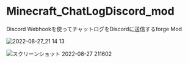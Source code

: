 # Minecraft_ChatLogDiscord_mod
Discord Webhookを使ってチャットログをDiscordに送信するforge Mod

![2022-08-27_21 14 13](https://user-images.githubusercontent.com/77374813/187030047-8f0dfb01-6c15-4eb8-9631-775a23c5fe9f.png)

![スクリーンショット 2022-08-27 211602](https://user-images.githubusercontent.com/77374813/187030015-9ae9bcaa-5108-48f2-a5f4-fa3e365d6f75.png)
